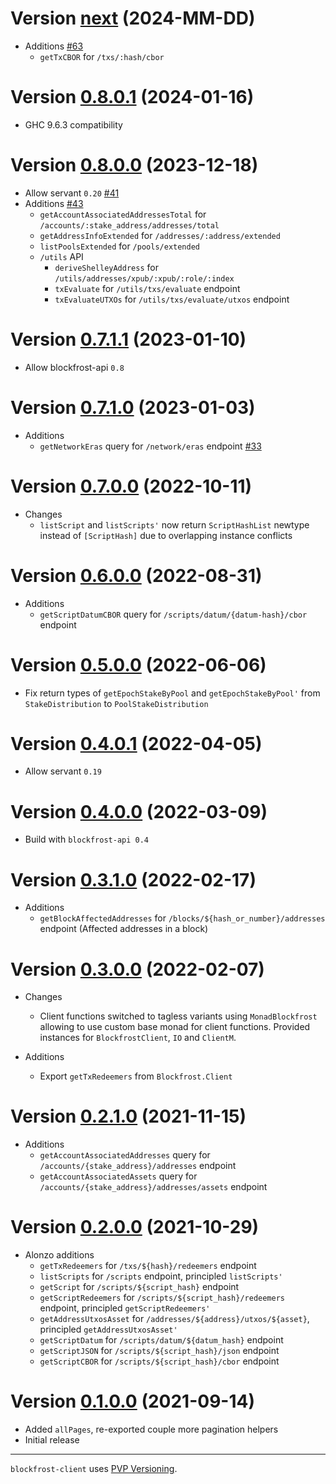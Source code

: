 # Version [next](https://github.com/blockfrost/blockfrost-haskell/compare/client-0.8.0.1...master) (2024-MM-DD)

* Additions [#63](https://github.com/blockfrost/blockfrost-haskell/pull/63)
  * `getTxCBOR` for `/txs/:hash/cbor`

# Version [0.8.0.1](https://github.com/blockfrost/blockfrost-haskell/compare/client-0.8.0.0...client-0.8.0.1) (2024-01-16)

* GHC 9.6.3 compatibility

# Version [0.8.0.0](https://github.com/blockfrost/blockfrost-haskell/compare/client-0.7.1.1...client-0.8.0.0) (2023-12-18)

* Allow servant `0.20` [#41](https://github.com/blockfrost/blockfrost-haskell/pull/41)
* Additions [#43](https://github.com/blockfrost/blockfrost-haskell/pull/43)
  * `getAccountAssociatedAddressesTotal` for `/accounts/:stake_address/addresses/total`
  * `getAddressInfoExtended` for `/addresses/:address/extended`
  * `listPoolsExtended` for `/pools/extended`
  * `/utils` API
    * `deriveShelleyAddress` for `/utils/addresses/xpub/:xpub/:role/:index`
    * `txEvaluate` for `/utils/txs/evaluate` endpoint
    * `txEvaluateUTXOs` for `/utils/txs/evaluate/utxos` endpoint

# Version [0.7.1.1](https://github.com/blockfrost/blockfrost-haskell/compare/v0.7.1.0...client-0.7.1.1) (2023-01-10)

* Allow blockfrost-api `0.8`

# Version [0.7.1.0](https://github.com/blockfrost/blockfrost-haskell/compare/v0.7.0.0...v0.7.1.0) (2023-01-03)

* Additions
  * `getNetworkEras` query for `/network/eras` endpoint [#33](https://github.com/blockfrost/blockfrost-haskell/pull/33/)

# Version [0.7.0.0](https://github.com/blockfrost/blockfrost-haskell/compare/v0.6.0.0...v0.7.0.0) (2022-10-11)

* Changes
  * `listScript` and `listScripts'` now return `ScriptHashList` newtype
    instead of `[ScriptHash]` due to overlapping instance conflicts

# Version [0.6.0.0](https://github.com/blockfrost/blockfrost-haskell/compare/v0.5.0.0...v0.6.0.0) (2022-08-31)

* Additions
  * `getScriptDatumCBOR` query for `/scripts/datum/{datum-hash}/cbor` endpoint

# Version [0.5.0.0](https://github.com/blockfrost/blockfrost-haskell/compare/v0.4.0.1...v0.5.0.0) (2022-06-06)

* Fix return types of `getEpochStakeByPool` and `getEpochStakeByPool'`
  from `StakeDistribution` to `PoolStakeDistribution`

# Version [0.4.0.1](https://github.com/blockfrost/blockfrost-haskell/compare/v0.4.0.0...v0.4.0.1) (2022-04-05)

* Allow servant `0.19`

# Version [0.4.0.0](https://github.com/blockfrost/blockfrost-haskell/compare/v0.3.1.0...v0.4.0.0) (2022-03-09)

* Build with `blockfrost-api 0.4`

# Version [0.3.1.0](https://github.com/blockfrost/blockfrost-haskell/compare/v0.3.0.0...v0.3.1.0) (2022-02-17)

* Additions
  * `getBlockAffectedAddresses` for `/blocks/${hash_or_number}/addresses` endpoint (Affected addresses in a block)

# Version [0.3.0.0](https://github.com/blockfrost/blockfrost-haskell/compare/v0.2.1.0...v0.3.0.0) (2022-02-07)

* Changes
  * Client functions switched to tagless variants using `MonadBlockfrost` allowing to use custom base monad
    for client functions.  Provided instances for `BlockfrostClient`, `IO` and `ClientM`.

* Additions
  * Export `getTxRedeemers` from `Blockfrost.Client`

# Version [0.2.1.0](https://github.com/blockfrost/blockfrost-haskell/compare/v0.2.0.0...v0.2.1.0) (2021-11-15)

* Additions
  * `getAccountAssociatedAddresses` query for `/accounts/{stake_address}/addresses` endpoint
  * `getAccountAssociatedAssets` query for `/accounts/{stake_address}/addresses/assets` endpoint

# Version [0.2.0.0](https://github.com/blockfrost/blockfrost-haskell/compare/v0.1.0.0...v0.2.0.0) (2021-10-29)

* Alonzo additions
  * `getTxRedeemers` for `/txs/${hash}/redeemers` endpoint
  * `listScripts` for `/scripts` endpoint, principled `listScripts'`
  * `getScript` for `/scripts/${script_hash}` endpoint
  * `getScriptRedeemers` for `/scripts/${script_hash}/redeemers` endpoint, principled `getScriptRedeemers'`
  * `getAddressUtxosAsset` for `/addresses/${address}/utxos/${asset}`, principled `getAddressUtxosAsset'`
  * `getScriptDatum` for `/scripts/datum/${datum_hash}` endpoint
  * `getScriptJSON` for `/scripts/${script_hash}/json` endpoint
  * `getScriptCBOR` for `/scripts/${script_hash}/cbor` endpoint

# Version [0.1.0.0](https://github.com/blockfrost/blockfrost-haskell/compare/initial...v0.1.0.0) (2021-09-14)

* Added `allPages`, re-exported couple more pagination helpers
* Initial release

---

`blockfrost-client` uses [PVP Versioning][1].

[1]: https://pvp.haskell.org

